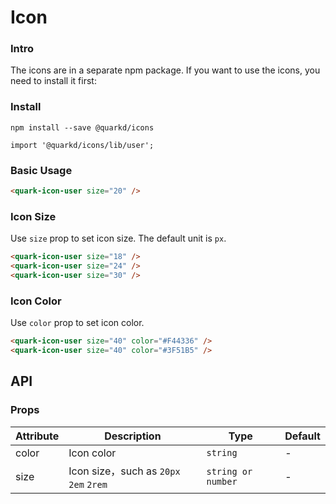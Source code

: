 # Icon

### Intro

The icons are in a separate npm package. If you want to use the icons, you need to install it first:

### Install

```tsx
npm install --save @quarkd/icons

import '@quarkd/icons/lib/user';
```

### Basic Usage
```html
<quark-icon-user size="20" />
```

### Icon Size

Use `size` prop to set icon size. The default unit is `px`.

```html
<quark-icon-user size="18" />
<quark-icon-user size="24" />
<quark-icon-user size="30" />
```

### Icon Color

Use `color` prop to set icon color.

```html
<quark-icon-user size="40" color="#F44336" />
<quark-icon-user size="40" color="#3F51B5" />
```

## API

### Props

| Attribute         | Description                             | Type             | Default           |
|--------------|----------------------------------|------------------|------------------|
| color        | Icon color                           | `string `          | -                |
| size         | Icon size，such as `20px` `2em` `2rem`    | `string or number` | -                |
